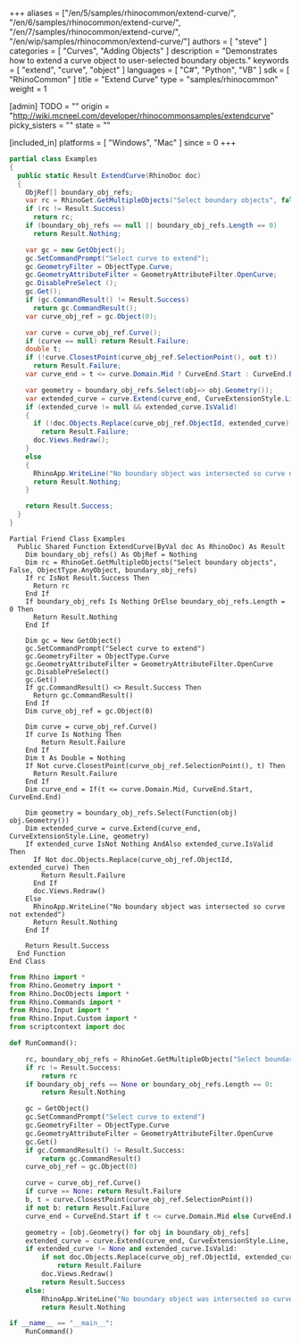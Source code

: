 +++
aliases = ["/en/5/samples/rhinocommon/extend-curve/", "/en/6/samples/rhinocommon/extend-curve/", "/en/7/samples/rhinocommon/extend-curve/", "/en/wip/samples/rhinocommon/extend-curve/"]
authors = [ "steve" ]
categories = [ "Curves", "Adding Objects" ]
description = "Demonstrates how to extend a curve object to user-selected boundary objects."
keywords = [ "extend", "curve", "object" ]
languages = [ "C#", "Python", "VB" ]
sdk = [ "RhinoCommon" ]
title = "Extend Curve"
type = "samples/rhinocommon"
weight = 1

[admin]
TODO = ""
origin = "http://wiki.mcneel.com/developer/rhinocommonsamples/extendcurve"
picky_sisters = ""
state = ""

[included_in]
platforms = [ "Windows", "Mac" ]
since = 0
+++

<div class="codetab-content" id="cs">

```cs
partial class Examples
{
  public static Result ExtendCurve(RhinoDoc doc)
  {
    ObjRef[] boundary_obj_refs;
    var rc = RhinoGet.GetMultipleObjects("Select boundary objects", false, ObjectType.AnyObject, out boundary_obj_refs);
    if (rc != Result.Success)
      return rc;
    if (boundary_obj_refs == null || boundary_obj_refs.Length == 0)
      return Result.Nothing;

    var gc = new GetObject();
    gc.SetCommandPrompt("Select curve to extend");
    gc.GeometryFilter = ObjectType.Curve;
    gc.GeometryAttributeFilter = GeometryAttributeFilter.OpenCurve;
    gc.DisablePreSelect ();
    gc.Get();
    if (gc.CommandResult() != Result.Success)
      return gc.CommandResult();
    var curve_obj_ref = gc.Object(0);

    var curve = curve_obj_ref.Curve();
    if (curve == null) return Result.Failure;
    double t;
    if (!curve.ClosestPoint(curve_obj_ref.SelectionPoint(), out t))
      return Result.Failure;
    var curve_end = t <= curve.Domain.Mid ? CurveEnd.Start : CurveEnd.End;

    var geometry = boundary_obj_refs.Select(obj=> obj.Geometry());
    var extended_curve = curve.Extend(curve_end, CurveExtensionStyle.Line, geometry);
    if (extended_curve != null && extended_curve.IsValid)
    {
      if (!doc.Objects.Replace(curve_obj_ref.ObjectId, extended_curve))
        return Result.Failure;
      doc.Views.Redraw();
    }
    else
    {
      RhinoApp.WriteLine("No boundary object was intersected so curve not extended");
      return Result.Nothing;
    }

    return Result.Success;
  }
}
```

</div>


<div class="codetab-content" id="vb">

```vbnet
Partial Friend Class Examples
  Public Shared Function ExtendCurve(ByVal doc As RhinoDoc) As Result
	Dim boundary_obj_refs() As ObjRef = Nothing
	Dim rc = RhinoGet.GetMultipleObjects("Select boundary objects", False, ObjectType.AnyObject, boundary_obj_refs)
	If rc IsNot Result.Success Then
	  Return rc
	End If
	If boundary_obj_refs Is Nothing OrElse boundary_obj_refs.Length = 0 Then
	  Return Result.Nothing
	End If

	Dim gc = New GetObject()
	gc.SetCommandPrompt("Select curve to extend")
	gc.GeometryFilter = ObjectType.Curve
	gc.GeometryAttributeFilter = GeometryAttributeFilter.OpenCurve
	gc.DisablePreSelect()
	gc.Get()
	If gc.CommandResult() <> Result.Success Then
	  Return gc.CommandResult()
	End If
	Dim curve_obj_ref = gc.Object(0)

	Dim curve = curve_obj_ref.Curve()
	If curve Is Nothing Then
		Return Result.Failure
	End If
	Dim t As Double = Nothing
	If Not curve.ClosestPoint(curve_obj_ref.SelectionPoint(), t) Then
	  Return Result.Failure
	End If
	Dim curve_end = If(t <= curve.Domain.Mid, CurveEnd.Start, CurveEnd.End)

	Dim geometry = boundary_obj_refs.Select(Function(obj) obj.Geometry())
	Dim extended_curve = curve.Extend(curve_end, CurveExtensionStyle.Line, geometry)
	If extended_curve IsNot Nothing AndAlso extended_curve.IsValid Then
	  If Not doc.Objects.Replace(curve_obj_ref.ObjectId, extended_curve) Then
		Return Result.Failure
	  End If
	  doc.Views.Redraw()
	Else
	  RhinoApp.WriteLine("No boundary object was intersected so curve not extended")
	  Return Result.Nothing
	End If

	Return Result.Success
  End Function
End Class
```

</div>


<div class="codetab-content" id="py">

```python
from Rhino import *
from Rhino.Geometry import *
from Rhino.DocObjects import *
from Rhino.Commands import *
from Rhino.Input import *
from Rhino.Input.Custom import *
from scriptcontext import doc

def RunCommand():

    rc, boundary_obj_refs = RhinoGet.GetMultipleObjects("Select boundary objects", False, ObjectType.AnyObject)
    if rc != Result.Success:
        return rc
    if boundary_obj_refs == None or boundary_obj_refs.Length == 0:
        return Result.Nothing

    gc = GetObject()
    gc.SetCommandPrompt("Select curve to extend")
    gc.GeometryFilter = ObjectType.Curve
    gc.GeometryAttributeFilter = GeometryAttributeFilter.OpenCurve
    gc.Get()
    if gc.CommandResult() != Result.Success:
        return gc.CommandResult()
    curve_obj_ref = gc.Object(0)

    curve = curve_obj_ref.Curve()
    if curve == None: return Result.Failure
    b, t = curve.ClosestPoint(curve_obj_ref.SelectionPoint())
    if not b: return Result.Failure
    curve_end = CurveEnd.Start if t <= curve.Domain.Mid else CurveEnd.End

    geometry = [obj.Geometry() for obj in boundary_obj_refs]
    extended_curve = curve.Extend(curve_end, CurveExtensionStyle.Line, geometry)
    if extended_curve != None and extended_curve.IsValid:
        if not doc.Objects.Replace(curve_obj_ref.ObjectId, extended_curve):
            return Result.Failure
        doc.Views.Redraw()
        return Result.Success
    else:
        RhinoApp.WriteLine("No boundary object was intersected so curve not extended")
        return Result.Nothing

if __name__ == "__main__":
    RunCommand()
```

</div>
